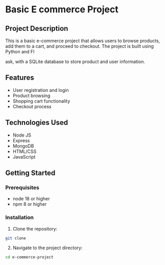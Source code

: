 <!-- set up project day 1 -->

# Basic E commerce Project

## Project Description

This is a basic e-commerce project that allows users to browse products, add them to a cart, and proceed to checkout. The project is built using Python and Fl

<!-- database and technology -->

ask, with a SQLite database to store product and user information.

## Features

- User registration and login
- Product browsing
- Shopping cart functionality
- Checkout process

## Technologies Used

- Node JS
- Express
- MongoDB
- HTML/CSS
- JavaScript

## Getting Started

### Prerequisites

- node 18 or higher
- npm 8 or higher

### Installation

1. Clone the repository:

```bash
git clone

```

2. Navigate to the project directory:

```bash
cd e-commerce-project
```
